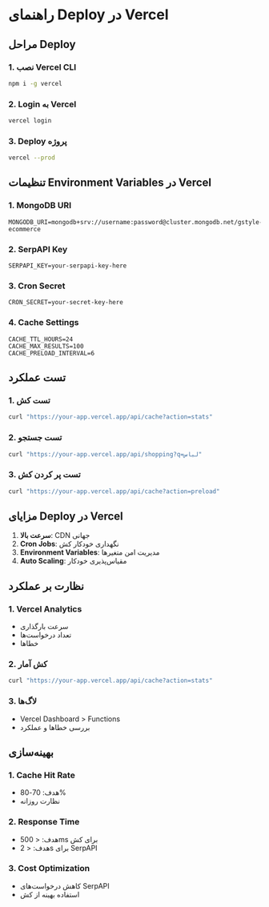 # راهنمای Deploy در Vercel

## مراحل Deploy

### 1. نصب Vercel CLI
```bash
npm i -g vercel
```

### 2. Login به Vercel
```bash
vercel login
```

### 3. Deploy پروژه
```bash
vercel --prod
```

## تنظیمات Environment Variables در Vercel

### 1. MongoDB URI
```
MONGODB_URI=mongodb+srv://username:password@cluster.mongodb.net/gstyle-ecommerce
```

### 2. SerpAPI Key
```
SERPAPI_KEY=your-serpapi-key-here
```

### 3. Cron Secret
```
CRON_SECRET=your-secret-key-here
```

### 4. Cache Settings
```
CACHE_TTL_HOURS=24
CACHE_MAX_RESULTS=100
CACHE_PRELOAD_INTERVAL=6
```

## تست عملکرد

### 1. تست کش
```bash
curl "https://your-app.vercel.app/api/cache?action=stats"
```

### 2. تست جستجو
```bash
curl "https://your-app.vercel.app/api/shopping?q=لباس"
```

### 3. تست پر کردن کش
```bash
curl "https://your-app.vercel.app/api/cache?action=preload"
```

## مزایای Deploy در Vercel

1. **سرعت بالا**: CDN جهانی
2. **Cron Jobs**: نگهداری خودکار کش
3. **Environment Variables**: مدیریت امن متغیرها
4. **Auto Scaling**: مقیاس‌پذیری خودکار

## نظارت بر عملکرد

### 1. Vercel Analytics
- سرعت بارگذاری
- تعداد درخواست‌ها
- خطاها

### 2. کش آمار
```bash
curl "https://your-app.vercel.app/api/cache?action=stats"
```

### 3. لاگ‌ها
- Vercel Dashboard > Functions
- بررسی خطاها و عملکرد

## بهینه‌سازی

### 1. Cache Hit Rate
- هدف: 70-80%
- نظارت روزانه

### 2. Response Time
- هدف: < 500ms برای کش
- هدف: < 2s برای SerpAPI

### 3. Cost Optimization
- کاهش درخواست‌های SerpAPI
- استفاده بهینه از کش 